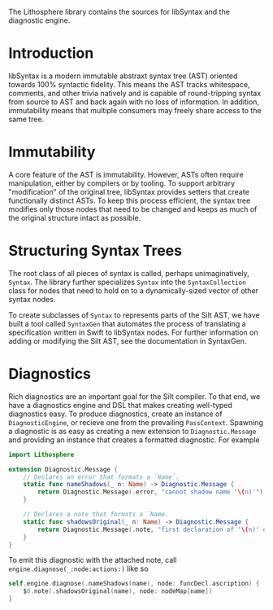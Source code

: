 The Lithosphere library contains the sources for libSyntax and the diagnostic
engine.

Introduction 
============

libSyntax is a modern immutable abstraxt syntax tree (AST) oriented towards 100%
syntactic fidelity.  This means the AST tracks whitespace, comments, and other
trivia natively and is capable of round-tripping syntax from source to AST and
back again with no loss of information.  In addition, immutability means that
multiple consumers may freely share access to the same tree.

Immutability 
============

A core feature of the AST is immutability.  However, ASTs often require
manipulation, either by compilers or by tooling.  To support arbitrary
"modification" of the original tree, libSyntax provides setters that create
functionally distinct ASTs.  To keep this process efficient, the syntax tree
modifies only those nodes that need to be changed and keeps as much of the
original structure intact as possible.

Structuring Syntax Trees
========================

The root class of all pieces of syntax is called, perhaps unimaginatively,
`Syntax`.  The library further specializes `Syntax` into the `SyntaxCollection`
class for nodes that need to hold on to a dynamically-sized vector of other
syntax nodes.

To create subclasses of `Syntax` to represents parts of the Silt AST, we have
built a tool called `SyntaxGen` that automates the process of translating
a specification written in Swift to libSyntax nodes.  For further information
on adding or modifying the Silt AST, see the documentation in SyntaxGen.

Diagnostics
===========

Rich diagnostics are an important goal for the Silt compiler.  To that end, we
have a diagnostics engine and DSL that makes creating well-typed diagnostics
easy.  To produce diagnostics, create an instance of `DiagnosticEngine`, or
recieve one from the prevailing `PassContext`.  Spawning a diagnostic is as easy
as creating a new extension to `Diagnostic.Message` and providing an instance
that creates a formatted diagnostic.  For example

```swift
import Lithosphere

extension Diagnostic.Message {
    // Declares an error that formats a `Name`.
    static func nameShadows(_ n: Name) -> Diagnostic.Message {
        return Diagnostic.Message(.error, "cannot shadow name '\(n)'")
    }

    // Declares a note that formats a `Name.
    static func shadowsOriginal(_ n: Name) -> Diagnostic.Message {
        return Diagnostic.Message(.note, "first declaration of '\(n)' occurs here")
    }
}
```

To emit this diagnostic with the attached note, call
`engine.diagnose(_:node:actions:)` like so

```swift
self.engine.diagnose(.nameShadows(name), node: funcDecl.ascription) {
    $0.note(.shadowsOriginal(name), node: nodeMap[name])
}
```

